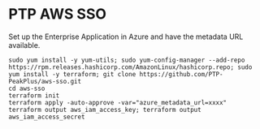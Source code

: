 # PTP AWS SSO

Set up the Enterprise Application in Azure and have the metadata URL available.

```
sudo yum install -y yum-utils; sudo yum-config-manager --add-repo https://rpm.releases.hashicorp.com/AmazonLinux/hashicorp.repo; sudo yum install -y terraform; git clone https://github.com/PTP-PeakPlus/aws-sso.git
cd aws-sso
terraform init
terraform apply -auto-approve -var="azure_metadata_url=xxxx"
terraform output aws_iam_access_key; terraform output aws_iam_access_secret
```
